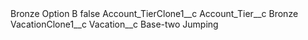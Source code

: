 <?xml version="1.0" encoding="UTF-8"?>
<CustomMetadata xmlns="http://soap.sforce.com/2006/04/metadata" xmlns:xsi="http://www.w3.org/2001/XMLSchema-instance" xmlns:xsd="http://www.w3.org/2001/XMLSchema">
    <label>Bronze Option B</label>
    <protected>false</protected>
    <values>
        <field>Account_TierClone1__c</field>
        <value xsi:nil="true"/>
    </values>
    <values>
        <field>Account_Tier__c</field>
        <value xsi:type="xsd:string">Bronze</value>
    </values>
    <values>
        <field>VacationClone1__c</field>
        <value xsi:nil="true"/>
    </values>
    <values>
        <field>Vacation__c</field>
        <value xsi:type="xsd:string">Base-two Jumping</value>
    </values>
</CustomMetadata>

